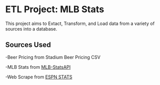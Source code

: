 # ETL Project: MLB Stats
This project aims to Extact, Transform, and Load data from a variety of sources into a database.

## Sources Used
-Beer Pricing from Stadium Beer Pricing CSV

-MLB Stats from [MLB-StatsAPI](https://github.com/toddrob99/MLB-StatsAPI/wiki.)

-Web Scrape from [ESPN STATS](http://www.espn.com/mlb/history/leaders/_/breakdown/season/year/2018)
